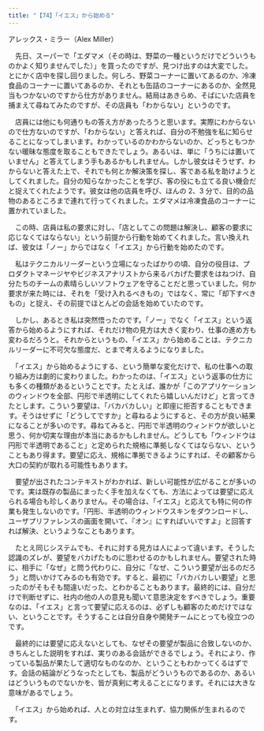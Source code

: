 ```yaml
---
title: "【74】「イエス」から始める"
---
```



アレックス・ミラー（Alex Miller）


　先日、スーパーで「エダマメ（その時は、野菜の一種というだけでどういうものかよく知りませんでした）」を買ったのですが、見つけ出すのは大変でした。とにかく店中を探し回りました。何しろ、野菜コーナーに置いてあるのか、冷凍食品のコーナーに置いてあるのか、それとも缶詰のコーナーにあるのか、全然見当もつかないのですから仕方がありません。結局はあきらめ、そばにいた店員を捕まえて尋ねてみたのですが、その店員も「わからない」というのです。

　店員には他にも何通りもの答え方があったろうと思います。実際にわからないので仕方ないのですが、「わからない」と答えれば、自分の不勉強を私に知らせることになってしまいます。わかっているのかわからないのか、どっちともつかない暖昧な態度を取ることもできたでしょう。あるいは、単に「うちには置いていません」と答えてしまう手もあるかもしれません。しかし彼女はそうせず、わからないと答えた上で、それでも何とか解決策を探し、客である私を助けようとしてくれました。自分の知らなかったことを学び、客の役にも立てる良い機会だと捉えてくれたようです。彼女は他の店員を呼び、ほんの 2、3 分で、目的の品物のあるところまで連れて行ってくれました。エダマメは冷凍食品のコーナーに置かれていました。

　この時、店員は私の要求に対し、「店としてこの問題は解決し、顧客の要求に応じなくてはならない」という前提から行動を始めてくれました。言い換えれば、彼女は「ノー」からではなく「イエス」から行動を始めたのです。

　私はテクニカルリーダーという立場になったばかりの頃、自分の役目は、プロダクトマネージヤやビジネスアナリストから来るバカげた要求をはねつけ、自分たちのチームの素晴らしいソフトウェアを守ることだと思っていました。何か要求が来た時には、それを「受け入れるべきもの」ではなく、常に「却下すべきもの」と捉え、その前提でほとんどの会話を始めていたのです。

　しかし、あるとき私は突然悟ったのです。「ノー」でなく「イエス」という返答から始めるようにすれば、それだけ物の見方は大きく変わり、仕事の進め方も変わるだろうと。それからというもの、「イエス」から始めることは、テクニカルリーダーに不可欠な態度だ、とまで考えるようになりました。

　「イエス」から始めるようにする、という簡単な変化だけで、私の仕事への取り組み方は劇的に変わりました。わかったのは、「イエス」という返事の仕方にも多くの種類があるということです。たとえば、誰かが「このアプリケーションのウィンドウを全部、円形で半透明にしてくれたら嬉しいんだけど」と言ってきたとします。こういう要望は、「バカバカしい」と即座に拒否することもできます。そうはせずに「どうしてですか」と尋ねるようにすると、その方が良い結果になることが多いのです。尋ねてみると、円形で半透明のウィンドウが欲しいと思う、何か切実な理由が本当にあるかもしれません。どうしても「ウィンドウは円形で半透明であること」と定められた規格に準拠しなくてはならない、ということもあり得ます。要望に応え、規格に準拠できるようにすれば、その顧客から大口の契約が取れる可能性もあります。

　要望が出されたコンテキストがわかれば、新しい可能性が広がることが多いのです。実は既存の製品にまったく手を加えなくても、方法によっては要望に応えられる場合も珍しくありません。その場合は、「イエス」と応えても特に何の作業も発生しないのです。「円形、半透明のウィンドウスキンをダウンロードし、ユーザプリファレンスの画面を開いて、『オン』にすればいいですよ」と回答すれば解決、というようなこともあります。

　たとえ同じシステムでも、それに対する見方は人によって違います。そうした認識のズレが、要望をバカげたものに思わせるのかもしれません。要望された時に、相手に「なぜ」と問う代わりに、自分に「なぜ、こういう要望が出るのだろう」と問いかけてみるのも有効です。すると、最初に「バカバカしい要望」と思ったのがそもそも間違いだった、とわかることもあります。最終的には、自分だけで判断せずに、社内の他の人の意見も聞いて意思決定をすべきでしょう。重要なのは、「イエス」と言って要望に応えるのは、必ずしも顧客のためだけではない、ということです。そうすることは自分自身や開発チームにとっても役立つのです。

　最終的には要望に応えないとしても、なぜその要望が製品に合致しないのか、きちんとした説明をすれば、実りのある会話ができるでしょう。それにより、作っている製品が果たして適切なものなのか、ということもわかってくるはずです。会話の結論がどうなったとしても、製品がどういうものであるのか、あるいはどういうものでないかを、皆が真剣に考えることになります。それには大きな意味があるでしょう。

　「イエス」から始めれば、人との対立は生まれず、協力関係が生まれるのです。
